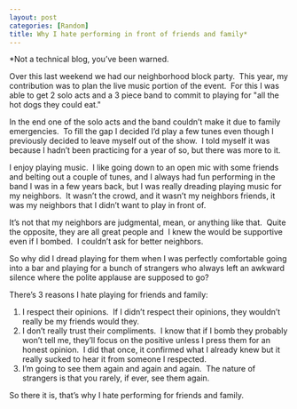 ```yaml
---
layout: post
categories: [Random]
title: Why I hate performing in front of friends and family*
---
```

<p>*Not a technical blog, you&rsquo;ve been warned.</p>
<p>Over this last weekend we had our neighborhood block party.&nbsp; This year, my contribution was to plan the live music portion of the event.&nbsp; For this I was able to get 2 solo acts and a 3 piece band to commit to playing for "all the hot dogs they could eat."&nbsp;</p><!--more-->
<p>In the end one of the solo acts and the band couldn&rsquo;t make it due to family emergencies.&nbsp; To fill the gap I decided I&rsquo;d play a few tunes even though I previously decided to leave myself out of the show.&nbsp; I told myself it was because I hadn&rsquo;t been practicing for a year of so, but there was more to it.</p>
<p>I enjoy playing music.&nbsp; I like going down to an open mic with some friends and belting out a couple of tunes, and I always had fun performing in the band I was in a few years back, but I was really dreading playing music for my neighbors.&nbsp; It wasn&rsquo;t the crowd, and it wasn&rsquo;t my neighbors friends, it was my neighbors that I didn&rsquo;t want to play in front of.</p>
<p>It&rsquo;s not that my neighbors are judgmental, mean, or anything like that.&nbsp; Quite the opposite, they are all great people and&nbsp; I knew the would be supportive even if I bombed.&nbsp; I couldn&rsquo;t ask for better neighbors.</p>
<p>So why did I dread playing for them when I was perfectly comfortable going into a bar and playing for a bunch of strangers who always left an awkward silence where the polite applause are supposed to go?</p>
<p>There&rsquo;s 3 reasons I hate playing for friends and family:</p>
<ol>
<li>I respect their opinions.&nbsp; If I didn&rsquo;t respect their opinions, they wouldn&rsquo;t really be my friends would they.</li>
<li>I don&rsquo;t really trust their compliments.&nbsp; I know that if I bomb they probably won&rsquo;t tell me, they&rsquo;ll focus on the positive unless I press them for an honest opinion.&nbsp; I did that once, it confirmed what I already knew but it really sucked to hear it from someone I respected.</li>
<li>I&rsquo;m going to see them again and again and again.&nbsp; The nature of strangers is that you rarely, if ever, see them again.</li>
</ol>
<p>So there it is, that&rsquo;s why I hate performing for friends and family.</p>
